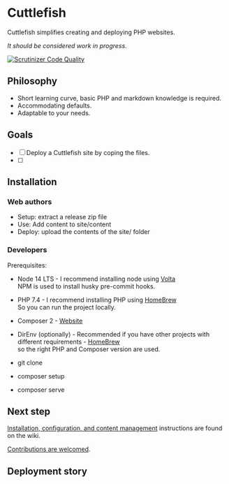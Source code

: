 # Cuttlefish
Cuttlefish simplifies creating and deploying PHP websites.

_It should be considered work in progress._

[![Scrutinizer Code Quality](https://scrutinizer-ci.com/g/svandragt/cuttlefish/badges/quality-score.png?b=master)](https://scrutinizer-ci.com/g/svandragt/cuttlefish/?branch=master)

## Philosophy

* Short learning curve, basic PHP and markdown knowledge is required.
* Accommodating defaults.
* Adaptable to your needs.

## Goals

- [ ] Deploy a Cuttlefish site by coping the files.
- [ ] 

## Installation

### Web authors

- Setup: extract a release zip file
- Use: Add content to site/content
- Deploy: upload the contents of the site/ folder

### Developers

Prerequisites:
- Node 14 LTS - I recommend installing node using [Volta](https://volta.sh/) <br> NPM is used to install husky pre-commit hooks.
- PHP 7.4 - I recommend installing PHP using [HomeBrew](https://formulae.brew.sh/formula/php@7.4) <br> So you can run the project locally.
- Composer 2 - [Website](https://getcomposer.org/)
- DirEnv (optionally) - Recommended if you have other projects with different requirements - [HomeBrew](https://formulae.brew.sh/formula/direnv#default) <br> so the right PHP and Composer version are used.

- git clone
- composer setup
- composer serve


## Next step

[Installation, configuration, and content management](https://github.com/svandragt/cuttlefish/wiki)
instructions are found on the wiki.

[Contributions are welcomed](https://github.com/svandragt/cuttlefish/issues). 

## Deployment story
